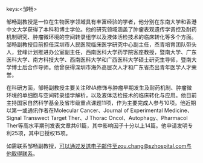 keys:<邹畅>


邹畅副教授是一位在生物医学领域具有丰富经验的学者，他分别在东南大学和香港中文大学获得了本科和博士学位。他的研究领域涵盖了肿瘤表观遗传学调控及耐药机制研究、肿瘤微环境的空间转录组学以及液体活检技术的临床转化等多个方面。邹畅副教授目前担任深圳市人民医院临床医学研究中心副主任，杰青培育团队带头人，登峰计划推进办公室副主任，西南医科大学药学院客座教授，暨南大学、广东医科大学、南方科技大学、西南医科大学和广西医科大学硕士研究生导师，暨南大学博士后合作导师。他曾获得深圳市海外高层次人才和广东省杰出青年医学人才荣誉。

在科研方面，邹畅副教授主要关注RNA修饰与肿瘤早期发生及耐药机制、肿瘤微环境的单细胞与空间转录组学解析，以及液体活检技术的临床转化与应用。他目前主持国家自然科学基金及省市级重点课题11项，作为主要完成人参与10项。他近期以第一或通讯作者在Molecular Cancer、Journal of Experimental Medicine、Signal Transwect Target Ther、J Thorac Oncol、Autophagy、Pharmacol Ther等高水平期刊发表文章共61篇，其中影响因子十分以上14篇。他申请发明专利25项，其中已授权15项。

如需联系邹畅副教授，可以通过发送电子邮件至zou.chang@szhospital.com与他取得联系。